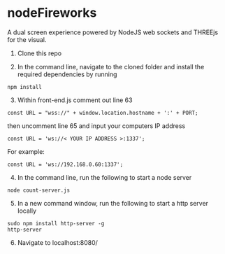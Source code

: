 # nodeFireworks
A dual screen experience powered by NodeJS web sockets and THREEjs for the visual.

1. Clone this repo

2. In the command line, navigate to the cloned folder and install the required dependencies by running
```
npm install
```
3. Within front-end.js comment out line 63
```
const URL = "wss://" + window.location.hostname + ':' + PORT;
```
then uncomment line 65 and input your computers IP address
```
const URL = 'ws://< YOUR IP ADDRESS >:1337';
```
For example:
```
const URL = 'ws://192.168.0.60:1337';
```
4. In the command line, run the following to start a node server
```
node count-server.js
```

5. In a new command window, run the following to start a http server locally
```
sudo npm install http-server -g
http-server
```
6. Navigate to localhost:8080/
